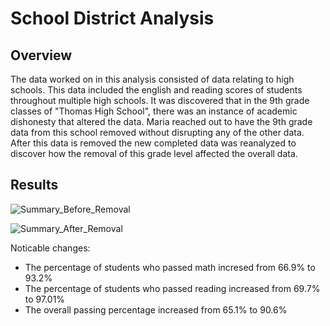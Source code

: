 # School District Analysis

## Overview
The data worked on in this analysis consisted of data relating to high schools. 
This data included the english and reading scores of students throughout multiple high schools.
It was discovered that in the 9th grade classes of "Thomas High School", there was an instance of academic dishonesty that altered the data.
Maria reached out to have the 9th grade data from this school removed without disrupting any of the other data.
After this data is removed the new completed data was reanalyzed to discover how the removal of this grade level affected the overall data.

## Results

![Summary_Before_Removal](https://user-images.githubusercontent.com/96553988/151736830-13cba36e-1735-4d7a-8d29-e8923475bc9b.png)

![Summary_After_Removal](https://user-images.githubusercontent.com/96553988/151736790-9dffdcfe-130f-4053-b840-7063bb042e49.png)

Noticable changes:
* The percentage of students who passed math incresed from 66.9% to 93.2%
* The percentage of students who passed reading increased from 69.7% to 97.01%
* The overall passing percentage increased from 65.1% to 90.6%
